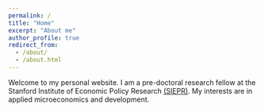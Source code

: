 ```yaml
---
permalink: /
title: "Home"
excerpt: "About me"
author_profile: true
redirect_from: 
  - /about/
  - /about.html
---
```


Welcome to my personal website. I am a pre-doctoral research fellow at the Stanford Institute of Economic Policy Research [(SIEPR)](https://siepr.stanford.edu/people/predoctoral-researchers). My interests are in applied microeconomics and development.  


